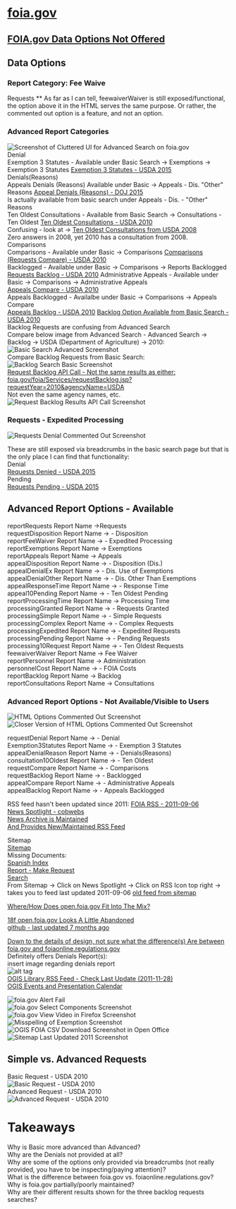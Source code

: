 # [foia.gov](https://www.foia.gov/)  

## [FOIA.gov Data Options Not Offered](https://www.foia.gov/data.html)  

## Data Options
### Report Category: Fee Waive  
Requests ** As far as I can tell, feewaiverWaiver is still exposed/functional, the option above it in the HTML serves the same purpose. Or rather, the commented out option is a feature, and not an option.  

### Advanced Report Categories  
![Screenshot of Cluttered UI for Advanced Search on foia.gov](https://raw.githubusercontent.com/sunlightlabs/foia-data/master/screen-shots/broken-ui.png)  
Denial  
Exemption 3 Statutes - Available under Basic Search -> Exemptions -> Exemption 3 Statutes [Exemption 3 Statutes - USDA 2015](https://www.foia.gov/foia/Services/Exemption3Statutes.jsp?requestYear=2015&agencyName=USDA)  
Denials(Reasons)  
Appeals Denials (Reasons) Available under Basic -> Appeals - Dis. "Other" Reasons [Appeal Denials (Reasons) - DOJ 2015](https://www.foia.gov/foia/Services/appealDenialReason.jsp?requestYear=2015&agencyName=DOJ)  
Is actually available from basic search under Appeals - Dis. - "Other" Reasons  
Ten Oldest Consultations - Available from Basic Search -> Consultations - Ten Oldest
[Ten Oldest Consultations - USDA 2010](https://www.foia.gov/foia/Services/consultation10Oldest.jsp?requestYear=2010&agencyName=USDA)  
Confusing - look at -> [Ten Oldest Consultations from USDA 2008](https://www.foia.gov/foia/Services/consultation10Oldest.jsp?requestYear=2008&agencyName=USDA)  
Zero answers in 2008, yet 2010 has a consultation from 2008.  
Comparisons  
  Comparisons - Available under Basic -> Comparisons
  [Comparisons (Requests Compare) - USDA 2010](https://www.foia.gov/foia/Services/requestCompare.jsp?requestYear=2010&agencyName=USDA)  
  Backlogged - Available under Basic -> Comparisons -> Reports Backlogged  
  [Requests Backlog - USDA 2010](https://www.foia.gov/foia/Services/requestBacklog.jsp?requestYear=2010&agencyName=USDA) 
  Administrative Appeals - Available under Basic -> Comparisons -> Administrative Appeals  
  [Appeals Compare - USDA 2010](https://www.foia.gov/foia/Services/appealCompare.jsp?requestYear=2010&agencyName=USDA)  
  Appeals Backlogged - Availalbe under Basic -> Comparisons -> Appeals Compare  
  [Appeals Backlog - USDA 2010](https://www.foia.gov/foia/Services/appealBacklog.jsp?requestYear=2010&agencyName=USDA)
  [Backlog Option Available from Basic Search - USDA 2010](https://www.foia.gov/foia/Services/DataBacklog.jsp?requestYear=2010&agencyName=USDA)  
  Backlog Requests are confusing from Advanced Search  
  Compare below image from Advanced Search - Advanced Search -> Backlog -> USDA (Department of Agriculture) -> 2010:  
![Basic Search Advanced Screenshot](https://raw.githubusercontent.com/sunlightlabs/foia-data/master/screen-shots/backlog-requests-and-repairs-usda-2010.png)    
  Compare Backlog Requests from Basic Search:  
![Backlog Search Basic Screenshot](https://raw.githubusercontent.com/sunlightlabs/foia-data/master/screen-shots/backlog-search-basic.png)  
[Request Backlog API Call - Not the same results as either: foia.gov/foia/Services/requestBacklog.jsp?requestYear=2010&agencyName=USDA](https://www.foia.gov/foia/Services/requestBacklog.jsp?requestYear=2010&agencyName=USDA)  
Not even the same agency names, etc.  
![Request Backlog Results API Call Screenshot](https://raw.githubusercontent.com/sunlightlabs/foia-data/master/screen-shots/request-backlog-api-call-results.png)   

### Requests - Expedited Processing  
![Requests Denial Commented Out Screenshot](https://raw.githubusercontent.com/sunlightlabs/foia-data/master/screen-shots/fail-foia.gov-reports-options-not-offered-02.png)  

These are still exposed via breadcrumbs in the basic search page but that is the only place I can find that functionality:  
Denial  
[Requests Denied - USDA 2015](https://www.foia.gov/foia/Services/RequestDenial.jsp?requestYear=2015&agencyName=USDA)  
Pending  
[Requests Pending - USDA 2015](https://www.foia.gov/foia/Services/RequestPending.jsp?requestYear=2015&agencyName=USDA)  

## Advanced Report Options - Available  
reportRequests      Report Name ->Requests  
requestDisposition      Report Name ->   - Disposition  
reportFeeWaiver      Report Name ->   - Expedited Processing  
reportExemptions      Report Name -> Exemptions  
reportAppeals      Report Name -> Appeals  
appealDisposition      Report Name ->   - Disposition (Dis.)  
appealDenialEx      Report Name ->   - Dis. Use of Exemptions  
appealDenialOther      Report Name ->   - Dis. Other Than Exemptions  
appealResponseTime      Report Name ->   - Response Time  
appeal10Pending      Report Name ->   - Ten Oldest Pending  
reportProcessingTime      Report Name -> Processing Time  
processingGranted      Report Name ->   - Requests Granted  
processingSimple      Report Name ->   - Simple Requests  
processingComplex      Report Name ->   - Complex Requests  
processingExpedited      Report Name ->   - Expedited Requests  
processingPending      Report Name ->   - Pending Requests  
processing10Request      Report Name ->   - Ten Oldest Requests  
feewaiverWaiver      Report Name -> Fee Waiver  
reportPersonnel      Report Name -> Administration  
personnelCost      Report Name ->   - FOIA Costs  
reportBacklog      Report Name -> Backlog  
reportConsultations      Report Name -> Consultations  

### Advanced Report Options - Not Available/Visible to Users  
![HTML Options Commented Out Screenshot](https://raw.githubusercontent.com/sunlightlabs/foia-data/master/screen-shots/basic-search-option-elements-commented-out-markup-foia.gov-screenshot.png) 
![Closer Version of HTML Options Commented Out Screenshot](https://raw.githubusercontent.com/sunlightlabs/foia-data/master/screen-shots/commented-out-markup-options.png)  

requestDenial      Report Name ->   - Denial  
Exemption3Statutes      Report Name ->   - Exemption 3 Statutes  
appealDenialReason      Report Name ->   - Denials(Reasons)  
consultation10Oldest      Report Name ->   - Ten Oldest  
requestCompare      Report Name ->   - Comparisons  
requestBacklog      Report Name ->   - Backlogged  
appealCompare      Report Name ->   - Administrative Appeals  
appealBacklog      Report Name ->   - Appeals Backlogged  

RSS feed hasn't been updated since 2011:
[FOIA RSS - 2011-09-06](https://www.foia.gov/xml/foiarss.xml)  
[News Spotlight - cobwebs](https://www.foia.gov/news-spotlight.html)  
[News Archive is Maintained](https://www.foia.gov/news-archive.html)  
[And Provides New/Maintained RSS Feed](https://www.foia.gov/iso/opa/foia/foiarss.xml)  

Sitemap  
[Sitemap](https://www.foia.gov/sitemap.html)  
Missing Documents:  
[Spanish Index](https://www.foia.gov/index-es.html)  
[Report - Make Request](https://www.foia.gov/report-makerequest.html)  
[Search](https://www.foia.gov/search.html)  
From Sitemap -> Click on News Spotlight -> Click on RSS Icon top right -> takes you to feed last updated 2011-09-06
[old feed from sitemap](https://www.foia.gov/xml/foiarss.xml)  

[Where/How Does open.foia.gov Fit Into The Mix?](https://open.foia.gov/)  

[18f open.foia.gov Looks A Little Abandoned](http://foia-hub.readthedocs.io/en/latest/api.html)  
[github - last updated 7 months ago](https://github.com/18F/foia-hub)  

[Down to the details of design, not sure what the difference(s) Are between foia.gov and foiaonline.regulations.gov](https://foiaonline.regulations.gov/foia/action/public/report)  
Definitely offers Denials Report(s):  
insert image regarding denials report  
![alt tag](https://raw.githubusercontent.com/sunlightlabs/foia-data/master/screen-shots/backlog-requests-and-repairs-usda-2010.png)  
[OGIS Library RSS Feed - Check Last Update (2011-11-28)](https://ogis.archives.gov/Page298_Topic8.rss)  
[OGIS Events and Presentation Calendar](https://ogis.archives.gov/Page298_Topic7.rss)  

![foia.gov Alert Fail](https://raw.githubusercontent.com/sunlightlabs/foia-data/master/screen-shots/fail-foia.gov-css-error-and-alert-error-yay.png)  
![foia.gov Select Components Screenshot](https://raw.githubusercontent.com/sunlightlabs/foia-data/master/screen-shots/fail-foia.gov-data-advanced-report-select-components-chrome.png)  
![foia.gov View Video in Firefox Screenshot](https://raw.githubusercontent.com/sunlightlabs/foia-data/master/screen-shots/fail-foia.gov-data-video-firefox.png)  
![Misspelling of Exemption Screenshot](https://raw.githubusercontent.com/sunlightlabs/foia-data/master/screen-shots/mispelling.png)  
![OGIS FOIA CSV Download Screenshot in Open Office](https://raw.githubusercontent.com/sunlightlabs/foia-data/master/screen-shots/ogis-csv-download-rendering-in-openoffice-2016-05-26.png)  
![Sitemap Last Updated 2011 Screenshot](https://raw.githubusercontent.com/sunlightlabs/foia-data/master/screen-shots/sitemap-last-updated-2011.png)  
  
## Simple vs. Advanced Requests  
Basic Request - USDA 2010  
![Basic Request - USDA 2010](https://raw.githubusercontent.com/sunlightlabs/foia-data/master/screen-shots/simple-requests-screenshot.png)  
Advanced Request - USDA 2010  
![Advanced Request - USDA 2010](https://raw.githubusercontent.com/sunlightlabs/foia-data/master/screen-shots/advanced-request-screenshot.png)   

# Takeaways  
Why is Basic more advanced than Advanced?  
Why are the Denials not provided at all?  
Why are some of the options only provided via breadcrumbs (not really provided, you have to be inspecting/paying attention)?  
What is the difference between foia.gov vs. foiaonline.regulations.gov?  
Why is foia.gov partially/poorly maintained?  
Why are their different results shown for the three backlog requests searches?  


